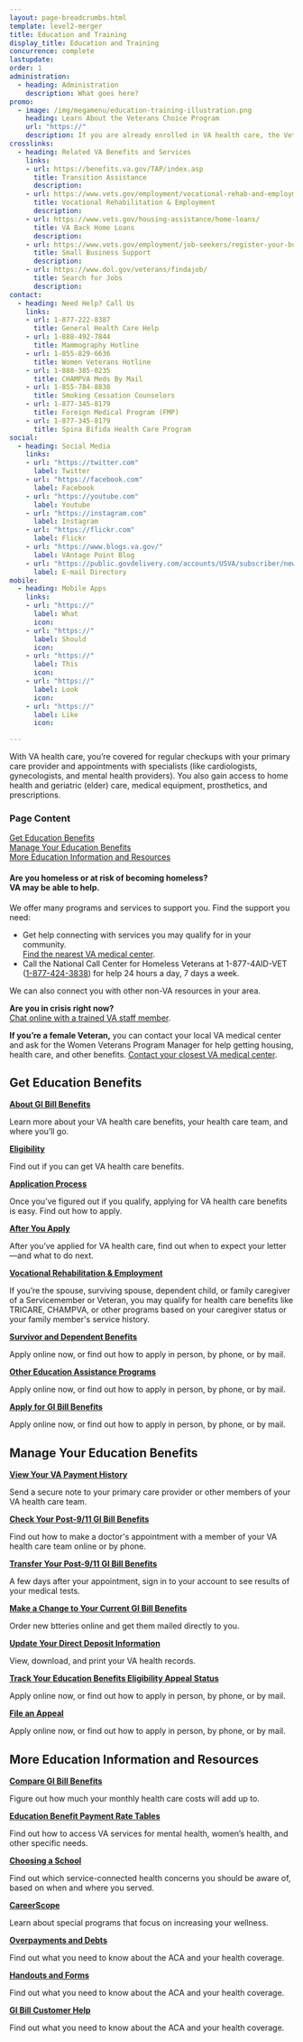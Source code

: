 ```yaml
---
layout: page-breadcrumbs.html
template: level2-merger
title: Education and Training
display_title: Education and Training
concurrence: complete
lastupdate:
order: 1
administration:
  - heading: Administration
    description: What goes here?
promo:
  - image: /img/megamenu/education-training-illustration.png
    heading: Learn About the Veterans Choice Program
    url: "https://"
    description: If you are already enrolled in VA health care, the Veterans Choice Program allows you to receive health care within your community.
crosslinks:
  - heading: Related VA Benefits and Services
    links:
    - url: https://benefits.va.gov/TAP/index.asp
      title: Transition Assistance
      description:
    - url: https://www.vets.gov/employment/vocational-rehab-and-employment/
      title: Vocational Rehabilitation & Employment
      description:
    - url: https://www.vets.gov/housing-assistance/home-loans/
      title: VA Back Home Loans
      description:
    - url: https://www.vets.gov/employment/job-seekers/register-your-business/
      title: Small Business Support
      description:
    - url: https://www.dol.gov/veterans/findajob/
      title: Search for Jobs
      description:
contact:
  - heading: Need Help? Call Us
    links:
    - url: 1-877-222-8387
      title: General Health Care Help
    - url: 1-888-492-7844
      title: Mammography Hotline
    - url: 1-855-829-6636
      title: Women Veterans Hotline
    - url: 1-888-385-0235
      title: CHAMPVA Meds By Mail
    - url: 1-855-784-8838
      title: Smoking Cessation Counselors
    - url: 1-877-345-8179
      title: Foreign Medical Program (FMP)
    - url: 1-877-345-8179
      title: Spina Bifida Health Care Program
social:
  - heading: Social Media
    links:
    - url: "https://twitter.com"
      label: Twitter
    - url: "https://facebook.com"
      label: Facebook
    - url: "https://youtube.com"
      label: Youtube
    - url: "https://instagram.com"
      label: Instagram
    - url: "https://flickr.com"
      label: Flickr
    - url: "https://www.blogs.va.gov/"
      label: VAntage Point Blog
    - url: "https://public.govdelivery.com/accounts/USVA/subscriber/new/"
      label: E-mail Directory
mobile:
  - heading: Mobile Apps
    links:
    - url: "https://"
      label: What
      icon:
    - url: "https://"
      label: Should
      icon:
    - url: "https://"
      label: This
      icon:
    - url: "https://"
      label: Look
      icon:
    - url: "https://"
      label: Like
      icon:

---
```


<p class="va-introtext">
With VA health care, you’re covered for regular checkups with your primary care provider and appointments with specialists (like cardiologists, gynecologists, and mental health providers). You also gain access to home health and geriatric (elder) care, medical equipment, prosthetics, and prescriptions.
</p>

<h3 class="highlight">Page Content</h3>

[Get Education Benefits](#get)<br>
[Manage Your Education Benefits](#manage)<br>
[More Education Information and Resources](#more)<br>

<div class="usa-alert usa-alert-warning">
  <div class="usa-alert-body">
    <h4 class="usa-alert-title">Are you homeless or at risk of becoming homeless?<br><a id="crisis-expander-link">VA may be able to help</a>.</h4>
    <div id="crisis-expander-content" class="expander-content expander-content-closed">
      <div class="expander-content-inner usa-alert-text">
        <p>We offer many programs and services to support you. Find the support you need: </p>
        <ul>
          <li>Get help connecting with services you may qualify for in your community. <br>
            <a href="/facilities/">Find the nearest VA medical center</a>.</li>
          <li>Call the National Call Center for Homeless Veterans at 1-877-4AID-VET (<a href="tel:+18774243838">1-877-424-3838</a>) for help 24 hours a day, 7 days a week.</li>
        </ul>
        <p>We can also connect you with other non-VA resources in your area.</p>
        <p><b>Are you in crisis right now?</b> <br>
        <a href="https://www.veteranscrisisline.net/ChatTermsOfService.aspx?account=Homeless%20Veterans%20Chat">Chat online with a trained VA staff member</a>.</p>
        <p><b>If you’re a female Veteran,</b> you can contact your local VA medical center and ask for the Women Veterans Program Manager for help getting housing, health care, and other benefits. <a href="/facilities/">Contact your closest VA medical center</a>.</p>
      </div>
    </div>
  </div>
</div>

<script type="text/javascript">

  // Toggle the expandable crisis info
  document.getElementById('crisis-expander-link')
    .addEventListener('click', function () {
      document.getElementById('crisis-expander-content').classList.toggle('expander-content-closed');
    });
</script>

<section id="get" class="merger-majorlinks">

  <h2 class="highlight">Get Education Benefits</h2>

  <div class="link">
    <a href="https://vets.gov/education/gi-bill/"><b>About GI Bill Benefits</b></a>
    <p>Learn more about your VA health care benefits, your health care team, and where you’ll go.</p>
  </div>

  <div class="link">
    <a href="https://vets.gov/education/eligibility/"><b>Eligibility</b></a>
    <p>Find out if you can get VA health care benefits.
  </div>

  <div class="link">
    <a href="https://vets.gov/education/apply/"><b>Application Process</b></a>
    <p>Once you’ve figured out if you qualify, applying for VA  health care benefits is easy. Find out how to apply.</p>
  </div>

  <div class="link">
    <a href="https://vets.gov/education/after-you-apply/"><b>After You Apply</b></a>
    <p>After you’ve applied for VA health care, find out when to expect your letter—and what to do next.</p>
  </div>

  <div class="link">
    <a href="https://https://www.vets.gov/employment/vocational-rehab-and-employment/"><b>Vocational Rehabilitation & Employment</b></a>
    <p>If you’re the spouse, surviving spouse, dependent child, or family caregiver of a Servicemember or Veteran, you may qualify for health care benefits like TRICARE, CHAMPVA, or other programs based on your caregiver status or your family member's service history.</p>
  </div>

  <div class="link">
    <a href="https://www.vets.gov/education/gi-bill/survivors-dependent-assistance/"><b>Survivor and Dependent Benefits</b></a>
    <p>Apply online now, or find out how to apply in person, by phone, or by mail.</p>
  </div>

  <div class="link">
    <a href="https://vets.gov/education/other-educational-assistance-programs/"><b>Other Education Assistance Programs</b></a>
    <p>Apply online now, or find out how to apply in person, by phone, or by mail.</p>
  </div>

  <div class="link">
    <a href="https://vets.gov/education/apply/"><b>Apply for GI Bill Benefits</b></a>
    <p>Apply online now, or find out how to apply in person, by phone, or by mail.</p>
  </div>
</section>

<section id="manage" class="merger-majorlinks">

  <h2 class='highlight'>Manage Your Education Benefits</h2>

  <div class="link">
    <a href="https://ebenefits.va.gov/ebenefits/about/feature?feature=payment-history"><b>View Your VA Payment History</b></a>
    <p>Send a secure note to your primary care provider or other members of your VA health care team.</p>
  </div>

  <div class="link">
    <a href="https://vets.gov/education/gi-bill/post-9-11/ch-33-benefit"><b>Check Your Post-9/11 GI Bill Benefits</b></a>
    <p>Find out how to make a doctor's appointment with a member of your VA health care team online or by phone.</p>
  </div>

  <div class="link">
    <a href="https://vets.gov/education/gi-bill/transfer/"><b>Transfer Your Post-9/11 GI Bill Benefits</b></a>
    <p>A few days after your appointment, sign in to your account to see results of your medical tests.</p>
  </div>

  <div class="link">
    <a href="https://vets.gov/education/apply/"><b>Make a Change to Your Current GI Bill Benefits</b></a>
    <p>Order new btteries online and get them mailed directly to you.</p>
  </div>

  <div class="link">
    <a href="https://"><b>Update Your Direct Deposit Information</b></a>
    <p>View, download, and print your VA health records.</p>
  </div>

  <div class="link">
    <a href="https://www.ebenefits.va.gov/ebenefits/about/feature?feature=compensation-claim-appeal-status"><b>Track Your Education Benefits Eligibility Appeal Status</b></a>
    <p>Apply online now, or find out how to apply in person, by phone, or by mail.</p>
  </div>

  <div class="link">
    <a href="https://"><b>File an Appeal</b></a>
    <p>Apply online now, or find out how to apply in person, by phone, or by mail.</p>
  </div>

</section>

<section id="more" class="merger-majorlinks">

  <h2 class='highlight'>More Education Information and Resources</h2>

  <div class="link">
    <a href="https://vets.gov/gi-bill-comparison-tool"><b>Compare GI Bill Benefits</b></a>
    <p>Figure out how much your monthly health care costs will add up to.</p>
  </div>

  <div class="link">
    <a href="https://benefits.va.gov/gibill/resources/benefits_resources/rate_tables.asp"><b>Education Benefit Payment Rate Tables</b></a>
    <p>Find out how to access VA services for mental health, women’s health, and other specific needs.</p>
  </div>

  <div class="link">
    <a href="https://www.benefits.va.gov/gibill/school_decision.asp"><b>Choosing a School</b></a>
    <p>Find out which service-connected health concerns you should be aware of, based on when and where you served.</p>
  </div>

  <div class="link">
    <a href="https://www.vets.gov/education/tools-programs/careerscope/"><b>CareerScope</b></a>
    <p>Learn about special programs that focus on increasing your wellness.</p>
  </div>

  <div class="link">
    <a href="https://"><b>Overpayments and Debts</b></a>
    <p>Find out what you need to know about the ACA and your health coverage.</p>
  </div>

  <div class="link">
    <a href="https://"><b>Handouts and Forms</b></a>
    <p>Find out what you need to know about the ACA and your health coverage.</p>
  </div>

  <div class="link">
    <a href="https://"><b>GI Bill Customer Help</b></a>
    <p>Find out what you need to know about the ACA and your health coverage.</p>
  </div>

</section>
